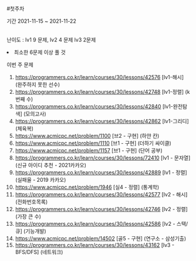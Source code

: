 #첫주차

기간 2021-11-15 ~ 2021-11-22<br><br>

난이도 : lv1 9 문제, lv2 4 문제 lv3 2문제 <br>
<li> 최소한 6문제 이상 풀 것 

이번 주 문제 
1) https://programmers.co.kr/learn/courses/30/lessons/42576 [lv1-해시] (완주하지 못한 선수)
2) https://programmers.co.kr/learn/courses/30/lessons/42748 [lv1-정렬] (k번째 수)
3) https://programmers.co.kr/learn/courses/30/lessons/42840 [lv1-완전탐색] (모의고사)
4) https://programmers.co.kr/learn/courses/30/lessons/42862 [lv1-그리디] (체육복)
5) https://www.acmicpc.net/problem/1100 [브2 - 구현] (하얀 칸)
6) https://www.acmicpc.net/problem/1110 [브1 - 구현] (더하기 싸이클)
7) https://www.acmicpc.net/problem/1157 [브1 - 구현] (단어 공부)
8) https://programmers.co.kr/learn/courses/30/lessons/72410 [lv1 - 문자열] (신규 아이디 추천 - 2021카카오)
9) https://programmers.co.kr/learn/courses/30/lessons/42889 [lv1 - 정렬] (실패율 - 2019 카카오)
10) https://www.acmicpc.net/problem/1946 [실4 - 정렬] (통계학)
11) https://programmers.co.kr/learn/courses/30/lessons/42577 [lv2 - 해시] (전화번호목록)
12) https://programmers.co.kr/learn/courses/30/lessons/42746 [lv2 - 정렬] (가장 큰 수)
13) https://programmers.co.kr/learn/courses/30/lessons/42586 [lv2 - 스택/큐] (기능개발)
14) https://www.acmicpc.net/problem/14502 [골5 - 구현] (연구소 - 삼성기출)
15) https://programmers.co.kr/learn/courses/30/lessons/43162 [lv3 - BFS/DFS] (네트워크)
